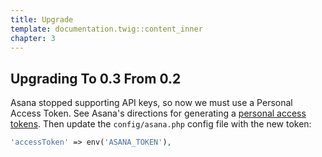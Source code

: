 ```yaml
---
title: Upgrade
template: documentation.twig::content_inner
chapter: 3
---
```

## Upgrading To 0.3 From 0.2

Asana stopped supporting API keys, so now we must use a Personal Access Token. See Asana's directions for generating a [personal access tokens](https://asana.com/guide/help/api/api#gl-access-tokens). Then update the `config/asana.php` config file with the new token:

```php
'accessToken' => env('ASANA_TOKEN'),
```
